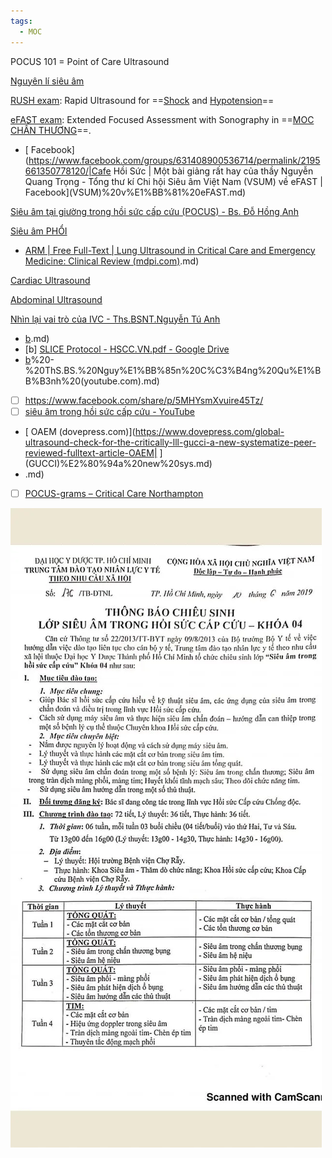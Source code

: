 ```yaml
---
tags:
  - MOC
---
```

  
POCUS 101 = Point of Care Ultrasound  
  
[Nguyên lí siêu âm](../Nguy%C3%AAn%20l%C3%AD%20si%C3%AAu%20%C3%A2m.md)  
  
[RUSH exam](../RUSH%20exam.md): Rapid Ultrasound for ==[Shock](Shock.md) and [Hypotension](Hypotension.md)==  
  
[eFAST exam](eFAST%20exam.md): Extended Focused Assessment with Sonography in ==[MOC CHẤN THƯƠNG](./MOC%20CH%E1%BA%A4N%20TH%C6%AF%C6%A0NG.md)==.  
- [ Facebook](https://www.facebook.com/groups/631408900536714/permalink/2195661350778120/|Cafe Hồi Sức | Một bài giảng rất hay của thầy Nguyễn Quang Trọng - Tổng thư kí Chi hội Siêu âm Việt Nam (VSUM) về eFAST | Facebook](VSUM)%20v%E1%BB%81%20eFAST.md)  
  
[Siêu âm tại giường trong hồi sức cấp cứu (POCUS) - Bs. Đỗ Hồng Anh](../Si%C3%AAu%20%C3%A2m%20t%E1%BA%A1i%20gi%C6%B0%E1%BB%9Dng%20trong%20h%E1%BB%93i%20s%E1%BB%A9c%20c%E1%BA%A5p%20c%E1%BB%A9u%20(POCUS)%20-%20Bs.%20%C4%90%E1%BB%97%20H%E1%BB%93ng%20Anh.md)  
  
[Siêu âm PHỔI](./Si%C3%AAu%20%C3%A2m%20PH%E1%BB%94I.md)  
- [ARM | Free Full-Text | Lung Ultrasound in Critical Care and Emergency Medicine: Clinical Review (mdpi.com)](mdpi.com).md)  
  
[Cardiac Ultrasound](Cardiac%20Ultrasound.md)  
  
[Abdominal Ultrasound](Abdominal%20Ultrasound.md)  
  
[Nhìn lại vai trò của IVC - Ths.BSNT.Nguyễn Tú Anh](../Nh%C3%ACn%20l%E1%BA%A1i%20vai%20tr%C3%B2%20c%E1%BB%A7a%20IVC%20-%20Ths.BSNT.Nguy%E1%BB%85n%20T%C3%BA%20Anh.md)  
  
- [b](iem-course.org).md)  
- [b] [SLICE Protocol - HSCC.VN.pdf - Google Drive](https://drive.google.com/file/d/1uEJXUjLEHc8hxt28GI2bz48JIK_aKfYT/view)  
- [b](RUSH)%20-%20ThS.BS.%20Nguy%E1%BB%85n%20C%C3%B4ng%20Qu%E1%BB%B3nh%20(youtube.com).md)  
- [ ] https://www.facebook.com/share/p/5MHYsmXvuire45Tz/  
- [ ] [siêu âm trong hồi sức cấp cứu - YouTube](https://www.youtube.com/playlist?list=PLlNHPysSAb_NyLia8ivF1Qrt6Oz5btC3E)  
- [ OAEM (dovepress.com)](https://www.dovepress.com/global-ultrasound-check-for-the-critically-lll-gucci-a-new-systematize-peer-reviewed-fulltext-article-OAEM| ](GUCCI)%E2%80%94a%20new%20sys.md)  
- [ ](youtube.com).md)  
- [ ] [POCUS-grams – Critical Care Northampton](https://criticalcarenorthampton.com/pocusgrams/)  
  
![MOC POCUS 101-20240729071457692.webp](../200%20FILES/201%20Image/MOC%20POCUS%20101-20240729071457692.webp)